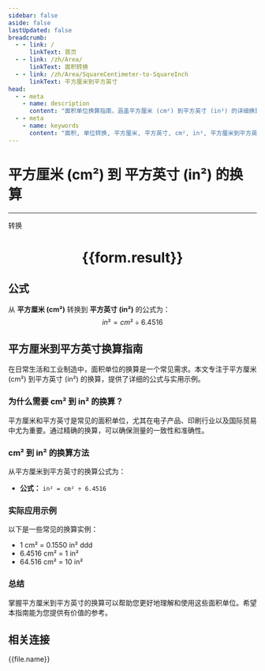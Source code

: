 ```yaml
---
sidebar: false
aside: false
lastUpdated: false
breadcrumb:
  - - link: /
      linkText: 首页
  - - link: /zh/Area/
      linkText: 面积转换
  - - link: /zh/Area/SquareCentimeter-to-SquareInch
      linkText: 平方厘米到平方英寸
head:
  - - meta
    - name: description
      content: "面积单位换算指南，涵盖平方厘米 (cm²) 到平方英寸 (in²) 的详细换算公式与说明。"
  - - meta
    - name: keywords
      content: "面积, 单位转换, 平方厘米, 平方英寸, cm², in², 平方厘米到平方英寸, 面积转换指南"
---
```

# 平方厘米 (cm²) 到 平方英寸 (in²) 的换算
---
<script setup>
import { onMounted, reactive, inject, ref } from 'vue'
import { NButton, NForm, NFormItem, NInput, NInputNumber, NSelect, NCard, useMessage,NGrid ,NGi } from 'naive-ui'
import { defineClientComponent } from 'vitepress'
import { Area } from '../../files';

const convert = inject('convert')

const form = reactive({
  number: null,
  result: '',
})

const convertHandler = () => {
  if (form.number !== null && !isNaN(form.number)) {
    const convertedValue = parseFloat(form.number) / 6.4516
    form.result = `${form.number}cm² = ${convertedValue.toFixed(4)}in²`
  } else {
    form.result = '请输入有效的数值。'
  }
}
</script>

<n-form size="large" :model="form">
  <n-form-item label="平方厘米 (cm²)">
    <n-input-number v-model:value="form.number" placeholder="输入平方厘米" style="width: 100%" />
  </n-form-item>
  <n-form-item>
    <n-button type="primary" @click="convertHandler" block>转换</n-button>
  </n-form-item>
</n-form>

<n-card  embedded :bordered="false" hoverable>
  <div  style="text-align:center">
    <h1>{{form.result}}</h1>
  </div>
</n-card>

## 公式

从 **平方厘米 (cm²)** 转换到 **平方英寸 (in²)** 的公式为：
$$ in² = cm² \div 6.4516 $$

## 平方厘米到平方英寸换算指南

在日常生活和工业制造中，面积单位的换算是一个常见需求。本文专注于平方厘米 (cm²) 到平方英寸 (in²) 的换算，提供了详细的公式与实用示例。

### 为什么需要 cm² 到 in² 的换算？

平方厘米和平方英寸是常见的面积单位，尤其在电子产品、印刷行业以及国际贸易中尤为重要。通过精确的换算，可以确保测量的一致性和准确性。

### cm² 到 in² 的换算方法

从平方厘米到平方英寸的换算公式为：

- **公式：** `in² = cm² ÷ 6.4516`

### 实际应用示例

以下是一些常见的换算实例：

- 1 cm² = 0.1550 in²
ddd
- 6.4516 cm² = 1 in²
- 64.516 cm² = 10 in²

### 总结

掌握平方厘米到平方英寸的换算可以帮助您更好地理解和使用这些面积单位。希望本指南能为您提供有价值的参考。

## 相关连接
<n-grid x-gap="12" :cols="3">
  <n-gi v-for="(file, index) in Area" :key="index">
    <n-button
      text
      tag="a"
      :href="file.path"
      type="primary"
    >
      {{file.name}}
    </n-button>
  </n-gi>
</n-grid>
